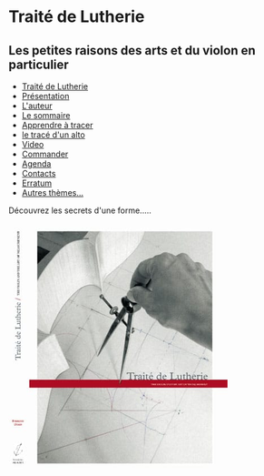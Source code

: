 Traité de Lutherie
==================

Les petites raisons des arts et du violon en particulier
--------------------------------------------------------

*   [Traité de Lutherie](index.html)
*   [Présentation](page1/page1.html)
*   [L'auteur](page2/page2.html)
*   [Le sommaire](page14/page14.html)
*   [Apprendre à tracer](page3/page3.html)
*   [le tracé d'un alto](page21/page21.html)
*   [Video](page20/page20.html)
*   [Commander](page5/page5.html)
*   [Agenda](page6/page6.html)
*   [Contacts](page7/page7.html)
*   [Erratum](page19/page19.html)
*   [Autres thèmes…](page4/page4.html)

Découvrez les secrets d'une forme.....  
  
![page du livre](files/page0_1.jpg)  
